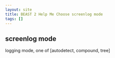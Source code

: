```yaml
---
layout: site
title: BEAST 2 Help Me Choose screenlog mode
tags: []
---
```


## screenlog mode

logging mode, one of [autodetect, compound, tree]

